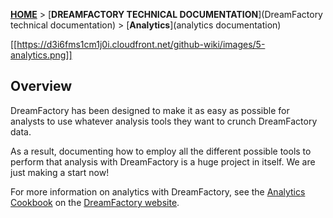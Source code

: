[**HOME**](Home) > [**DREAMFACTORY TECHNICAL DOCUMENTATION**](DreamFactory technical documentation) > [**Analytics**](analytics documentation)

[[https://d3i6fms1cm1j0i.cloudfront.net/github-wiki/images/5-analytics.png]]

## Overview

DreamFactory has been designed to make it as easy as possible for analysts to use whatever analysis tools they want to crunch DreamFactory data.

As a result, documenting how to employ all the different possible tools to perform that analysis with DreamFactory is a huge project in itself. We are just making a start now!

For more information on analytics with DreamFactory, see the [Analytics Cookbook](http://dreamfactory.com/analytics/index.html) on the [DreamFactory website](http://dreamfactory.com).
